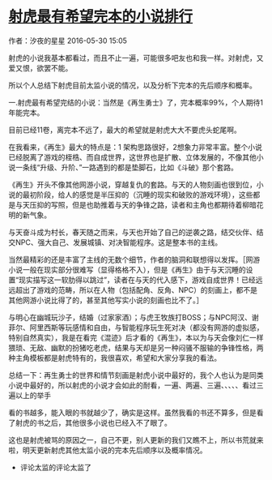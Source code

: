 # [射虎最有希望完本的小说排行](https://tieba.baidu.com/p/4580096784)

作者：汐夜的星星 2016-05-30 15:05

射虎的小说我基本都看过，而且不止一遍，可能很多吧友也和我一样。对射虎，又爱又恨，欲罢不能。

所以个人总结下射虎目前太监小说的情况，以及分析下完本的先后顺序和概率。

一.射虎最有希望完结的小说：当然是《再生勇士》了，完本概率99%，个人期待1年能完本。

目前已经11卷，离完本不远了，最大的希望就是射虎大大不要虎头蛇尾啊。



在我看来，《再生》最大的特点是：1 架构思路很好，2想象力非常丰富。整个小说已经脱离了游戏的桎梏、而自成世界，这世界也是扩散、立体发展的，不像其他小说一条线“升级、升阶、”一路遇到的都是垫脚石，比如《斗破》那个套路。

《再生》开头不像其他网游小说，穿越复仇的套路。与天的人物刻画也很到位，小说的最初阶段，给人的感觉是半压抑的（沉睡的现实和破败的游戏环境），这些都是与天压抑的写照，但是也助推着与天的争锋之路，读者和主角也都期待着柳暗花明的新气象。

与天奋斗成为村长，春天随之而来，与天也开始了自己的逆袭之路，结交伙伴、结交NPC、强大自己、发展城镇、对决智能程序。这是整本书的主线。

当然最精彩的还是丰富了主线的无数个细节，作者的脑洞和联想得以发挥。［网游小说一般在现实部分很难写（显得格格不入），但是《再生》由于与天沉睡的设置“现实描写这一软肋得以跳过”，读者在与天的代入感下，游戏自成世界！已经远远超出了游戏的范畴，所以在人物（包括配角、反角、NPC）的刻画上，都不是其他网游小说比得了的，甚至其他写实小说的刻画也比不了。］

与明心在幽城玩沙子，结婚（过家家酒）；与虎王牧族打BOSS；与NPC阿汉、谢菲尔、阿里西斯等玩感情和自由，与智能程序玩生死对决（都没有网游的虚拟感，特别自然真实），我是在看完《混迹》后才看的《再生》，本以为与天会像刘仁一样猥琐、无敌、幽默的扮猪吃老虎，结果与天却是另一种闷骚不服输的争锋性格，两种主角模板都是射虎特有的，我很喜欢，希望和大家分享我的看法。

总结一下：再生勇士的世界和情节刻画是射虎小说中最好的，我个人也认为是同类小说中最好的，所以射虎的小说才会如此的耐看，一遍、两遍、三遍、、、、、看过三遍以上的举手

看的书越多，能入眼的书就越少了，确实是这样。虽然我看的书还不算多，但是看了射虎的书之后，其他很多小说也已经入不了眼了。

这也是射虎被骂的原因之一，自己不更，别人更新的我们又瞧不上，所以书荒就来啦，明天更新射虎其他太监小说的完本先后顺序以及概率情况。

* 评论太监的评论太监了

